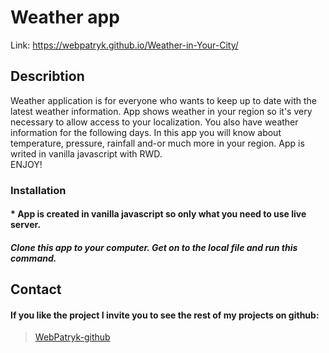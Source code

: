 # Weather app

Link: https://webpatryk.github.io/Weather-in-Your-City/

## Describtion

Weather application is for everyone who wants to keep up to date with the latest weather information. App shows weather in your region so it's very necessary to allow  access to your localization. You also have weather information for the following days. In this app you will know about temperature, pressure, rainfall and-or much more in your region. App is writed in vanilla javascript with RWD. \
ENJOY!                      


### Installation 


#### * App is created in vanilla javascript so only what you need to use live server.

##### Clone this app to your computer. Get on to the local file and run this command.




## Contact

#### If you like the project I invite you to see the rest of my projects on github:

> [WebPatryk-github](https://github.com/WebPatryk)
